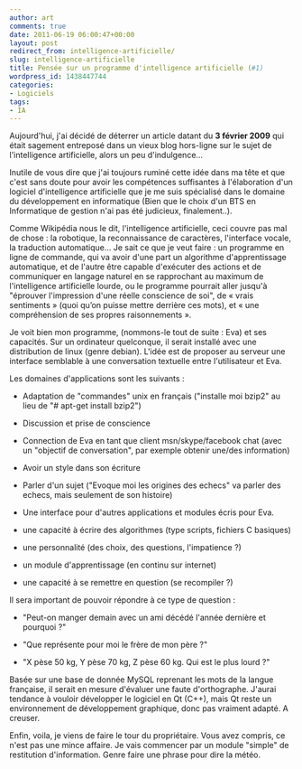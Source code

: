```yaml
---
author: art
comments: true
date: 2011-06-19 06:00:47+00:00
layout: post
redirect_from: intelligence-artificielle/
slug: intelligence-artificielle
title: Pensée sur un programme d'intelligence artificielle (#1)
wordpress_id: 1438447744
categories:
- Logiciels
tags:
- IA
---
```


Aujourd'hui, j'ai décidé de déterrer un article datant du **3 février 2009** qui était sagement entreposé dans un vieux blog hors-ligne sur le sujet de l'intelligence artificielle, alors un peu d'indulgence...



Inutile de vous dire que j'ai toujours ruminé cette idée dans ma tête et que c'est sans doute pour avoir les compétences suffisantes à l'élaboration d'un logiciel d'intelligence artificielle que je me suis spécialisé dans le domaine du développement en informatique (Bien que le choix d'un BTS en Informatique de gestion n'ai pas été judicieux, finalement..).

Comme Wikipédia nous le dit, l'intelligence artificielle, ceci couvre pas mal de chose : la robotique, la reconnaissance de caractères, l'interface vocale, la traduction automatique... Je sait ce que je veut faire : un programme en ligne de commande, qui va avoir d'une part un algorithme d'apprentissage automatique, et de l'autre être capable d'exécuter des actions et de communiquer en langage naturel en se rapprochant au maximum de l'intelligence artificielle lourde, ou le programme pourrait aller jusqu'à "éprouver l'impression d'une réelle conscience de soi", de « vrais sentiments » (quoi qu’on puisse mettre derrière ces mots), et « une compréhension de ses propres raisonnements ».

Je voit bien mon programme, (nommons-le tout de suite : Eva) et ses capacités. Sur un ordinateur quelconque, il serait installé avec une distribution de linux (genre debian). L'idée est de proposer au serveur une interface semblable à une conversation textuelle entre l'utilisateur et Eva.

Les domaines d'applications sont les suivants :



	
  * Adaptation de "commandes" unix en français ("installe moi bzip2" au lieu de "# apt-get install bzip2")

	
  * Discussion et prise de conscience

	
  * Connection de Eva en tant que client msn/skype/facebook chat (avec un "objectif de conversation", par exemple obtenir une/des information)

	
  * Avoir un style dans son écriture

	
  * Parler d'un sujet ("Evoque moi les origines des echecs" va parler des echecs, mais seulement de son histoire)

	
  * Une interface pour d'autres applications et modules écris pour Eva.

	
  * une capacité à écrire des algorithmes (type scripts, fichiers C basiques)

	
  * une personnalité (des choix, des questions, l'impatience ?)

	
  * un module d'apprentissage (en continu sur internet)

	
  * une capacité à se remettre en question (se recompiler ?)


Il sera important de pouvoir répondre à ce type de question :

	
  * "Peut-on manger demain avec un ami décédé l'année dernière et pourquoi ?"

	
  * "Que représente pour moi le frère de mon père ?"

	
  * "X pèse 50 kg, Y pèse 70 kg, Z pèse 60 kg. Qui est le plus lourd ?"



Basée sur une base de donnée MySQL reprenant les mots de la langue française, il serait en mesure d'évaluer une faute d'orthographe. J'aurai tendance à vouloir développer le logiciel en Qt (C++), mais Qt reste un environnement de développement graphique, donc pas vraiment adapté. A creuser.

Enfin, voila, je viens de faire le tour du propriétaire. Vous avez compris, ce n'est pas une mince affaire. Je vais commencer par un module "simple" de restitution d'information. Genre faire une phrase pour dire la météo.
